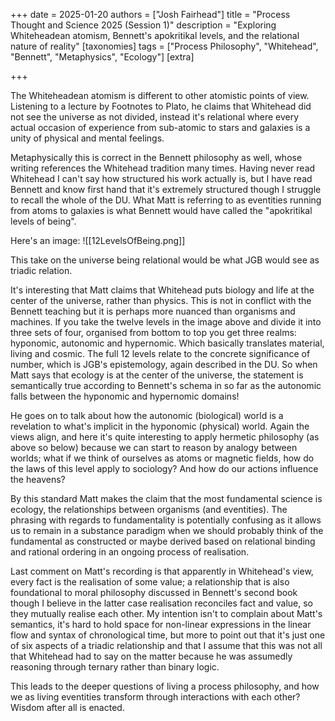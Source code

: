 +++
date = 2025-01-20
authors = ["Josh Fairhead"]
title = "Process Thought and Science 2025 (Session 1)"
description = "Exploring Whiteheadean atomism, Bennett's apokritikal levels, and the relational nature of reality"
[taxonomies]
tags = ["Process Philosophy", "Whitehead", "Bennett", "Metaphysics", "Ecology"]
[extra]

+++

The Whiteheadean atomism is different to other atomistic points of view. Listening to a lecture by Footnotes to Plato, he claims that Whitehead did not see the universe as not divided, instead it's relational where every actual occasion of experience from sub-atomic to stars and galaxies is a unity of physical and mental feelings.

Metaphysically this is correct in the Bennett philosophy as well, whose writing references the Whitehead tradition many times. Having never read Whitehead I can't say how structured his work actually is, but I have read Bennett and know first hand that it's extremely structured though I struggle to recall the whole of the DU. What Matt is referring to as eventities running from atoms to galaxies is what Bennett would have called the "apokritikal levels of being".

Here's an image:
![[12LevelsOfBeing.png]]

This take on the universe being relational would be what JGB would see as triadic relation.

It's interesting that Matt claims that Whitehead puts biology and life at the center of the universe, rather than physics. This is not in conflict with the Bennett teaching but it is perhaps more nuanced than organisms and machines. If you take the twelve levels in the image above and divide it into three sets of four, organised from bottom to top you get three realms: hyponomic, autonomic and hypernomic. Which basically translates material, living and cosmic. The full 12 levels relate to the concrete significance of number, which is JGB's epistemology, again described in the DU. So when Matt says that ecology is at the center of the universe, the statement is semantically true according to Bennett's schema in so far as the autonomic falls between the hyponomic and hypernomic domains!

He goes on to talk about how the autonomic (biological) world is a revelation to what's implicit in the hyponomic (physical) world. Again the views align, and here it's quite interesting to apply hermetic philosophy (as above so below) because we can start to reason by analogy between worlds; what if we think of ourselves as atoms or magnetic fields, how do the laws of this level apply to sociology? And how do our actions influence the heavens?

By this standard Matt makes the claim that the most fundamental science is ecology, the relationships between organisms (and eventities). The phrasing with regards to fundamentality is potentially confusing as it allows us to remain in a substance paradigm when we should probably think of the fundamental as constructed or maybe derived based on relational binding and rational ordering in an ongoing process of realisation.

Last comment on Matt's recording is that apparently in Whitehead's view, every fact is the realisation of some value; a relationship that is also foundational to moral philosophy discussed in Bennett's second book though I believe in the latter case realisation reconciles fact and value, so they mutually realise each other. My intention isn't to complain about Matt's semantics, it's hard to hold space for non-linear expressions in the linear flow and syntax of chronological time, but more to point out that it's just one of six aspects of a triadic relationship and that I assume that this was not all that Whitehead had to say on the matter because he was assumedly reasoning through ternary rather than binary logic.

This leads to the deeper questions of living a process philosophy, and how we as living eventities transform through interactions with each other? Wisdom after all is enacted.
